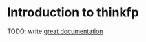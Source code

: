 # Introduction to thinkfp

TODO: write [great documentation](http://jacobian.org/writing/what-to-write/)
